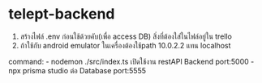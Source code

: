 # telept-backend
1. สร้างไฟล์ .env ก่อนใช้ด้วยคับ(เพื่อ access DB)
    สิ่งที่ต้องใส่ในไฟล์อยู่ใน trello
2. ถ้าใช้กับ android emulator ในเครื่องต้องใช้path 10.0.2.2 แทน localhost

command:
    - nodemon ./src/index.ts เปิดใช้งาน restAPI Backend port:5000
    - npx prisma studio ต่อ Database port:5555